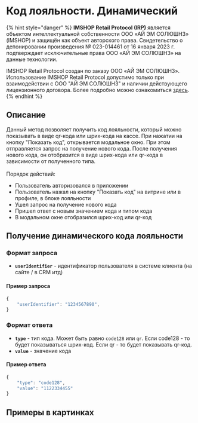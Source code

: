 # Код лояльности. Динамический

{% hint style="danger" %}
**IMSHOP Retail Protocol (IRP)** является объектом интеллектуальной собственности ООО «АЙ ЭМ СОЛЮШНЗ» (IMSHOP) и защищён как объект авторского права. Свидетельство о депонировании произведения № 023-014461 от 16 января 2023 г. подтверждает исключительные права ООО «АЙ ЭМ СОЛЮШНЗ» на данные технологии.

IMSHOP Retail Protocol создан по заказу ООО «АЙ ЭМ СОЛЮШНЗ». Использование IMSHOP Retail Protocol допустимо только при взаимодействии с ООО "АЙ ЭМ СОЛЮШНЗ" и наличии действующего лицензионного договора. Более подробно можно ознакомиться [здесь](../../api-license.md).
{% endhint %}

## Описание

Данный метод позволяет получить код лояльности, который можно показывать в виде qr-кода или шрих-кода на кассе. При нажатии на кнопку "Показать код", открывается модальное окно. При этом отправляется запрос на получение нового кода. После получения нового кода, он отобразится в виде шрих-кода или qr-кода в зависимости от полученного типа.\
\
Порядок действий:

* Пользователь авторизовался в приложении
* Пользователь нажал на кнопку "Показать код" на витрине или в профиле, в блоке лояльности
* Ушел запрос на получение нового кода
* Пришел ответ с новым значением кода и типом кода
* В модальном окне отобразился шрих-код или qr-код

## Получение динамического кода лояльности

### Формат запроса

* **`userIdentifier`** - идентификатор пользователя в системе клиента (на сайте / в CRM итд)

#### Пример запроса

```javascript
{
    "userIdentifier": "1234567890",
}
```

### Формат ответа

* **`type`** - тип кода. Может быть равно `code128` или `qr`. Если code128 - то будет показываться шрих-код. Если qr - то будет показывать qr-код.&#x20;
* **`value`** - значение кода

#### Пример ответа

```javascript
{
    "type": "code128",
    "value": "1122334455"
}
```

## Примеры в картинках

<div>

<figure><img src="../../.gitbook/assets/Simulator Screen Shot - iPhone 14 - 2023-04-06 at 19.04.51.png" alt=""><figcaption></figcaption></figure>

 

<figure><img src="../../.gitbook/assets/Simulator Screen Shot - iPhone 14 - 2023-04-06 at 19.07.18.png" alt=""><figcaption></figcaption></figure>

 

<figure><img src="../../.gitbook/assets/Simulator Screen Shot - iPhone 14 - 2023-04-06 at 19.14.38.png" alt=""><figcaption></figcaption></figure>

 

<figure><img src="../../.gitbook/assets/Simulator Screen Shot - iPhone 14 - 2023-04-06 at 19.14.42.png" alt=""><figcaption></figcaption></figure>

</div>

